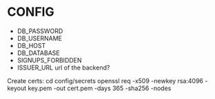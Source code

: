# CONFIG

 * DB_PASSWORD
 * DB_USERNAME
 * DB_HOST
 * DB_DATABASE
 * SIGNUPS_FORBIDDEN
 * ISSUER_URL url of the backend?

Create certs:
    cd config/secrets
    openssl req -x509 -newkey rsa:4096 -keyout key.pem -out cert.pem -days 365 -sha256 -nodes

